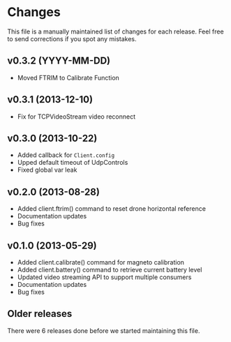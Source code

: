 # Changes

This file is a manually maintained list of changes for each release. Feel free
to send corrections if you spot any mistakes.

## v0.3.2 (YYYY-MM-DD)
* Moved FTRIM to Calibrate Function

## v0.3.1 (2013-12-10)

* Fix for TCPVideoStream video reconnect

## v0.3.0 (2013-10-22)

* Added callback for `Client.config`
* Upped default timeout of UdpControls
* Fixed global var leak

## v0.2.0 (2013-08-28)

* Added client.ftrim() command to reset drone horizontal reference
* Documentation updates
* Bug fixes

## v0.1.0 (2013-05-29)

* Added client.calibrate() command for magneto calibration
* Added client.battery() command to retrieve current battery level
* Updated video streaming API to support multiple consumers
* Documentation updates
* Bug fixes

## Older releases

There were 6 releases done before we started maintaining this file.

